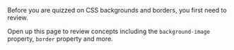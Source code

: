 Before you are quizzed on CSS backgrounds and borders, you first need to review.

Open up this page to review concepts including the `background-image` property, `border` property and more.
